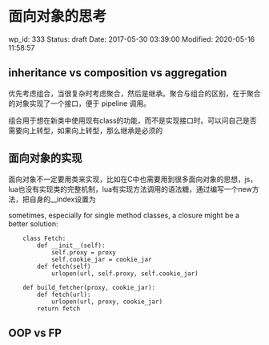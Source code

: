 # 面向对象的思考


wp_id: 333
Status: draft
Date: 2017-05-30 03:39:00
Modified: 2020-05-16 11:58:57


## inheritance vs composition vs aggregation

优先考虑组合，当很复杂时考虑聚合，然后是继承。聚合与组合的区别，在于聚合的对象实现了一个接口，便于 pipeline 调用。

组合用于想在新类中使用现有class的功能，而不是实现接口时。可以问自己是否需要向上转型，如果向上转型，那么继承是必须的


## 面向对象的实现

面向对象不一定要用类来实现，比如在C中也需要用到很多面向对象的思想，js，lua也没有实现类的完整机制，lua有实现方法调用的语法糖，通过编写一个new方法，把自身的__index设置为

sometimes, especially for single method classes, a closure might be a better solution:

```
    class Fetch:
        def __init__(self):
            self.proxy = proxy
            self.cookie_jar = cookie_jar
        def fetch(self)
            urlopen(url, self.proxy, self.cookie_jar)

    def build_fetcher(proxy, cookie_jar):
        def fetch(url):
            urlopen(url, proxy, cookie_jar)
        return fetch
```

## OOP vs FP
